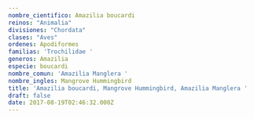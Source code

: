 ```yaml
---
nombre_cientifico: Amazilia boucardi
reinos: "Animalia"
divisiones: "Chordata"
clases: "Aves"
ordenes: Apodiformes
familias: 'Trochilidae '
generos: Amazilia
especie: boucardi
nombre_comun: 'Amazilia Manglera '
nombre_ingles: Mangrove Hummingbird
title: 'Amazilia boucardi, Mangrove Hummingbird, Amazilia Manglera '
draft: false
date: 2017-08-19T02:46:32.000Z
---
```



